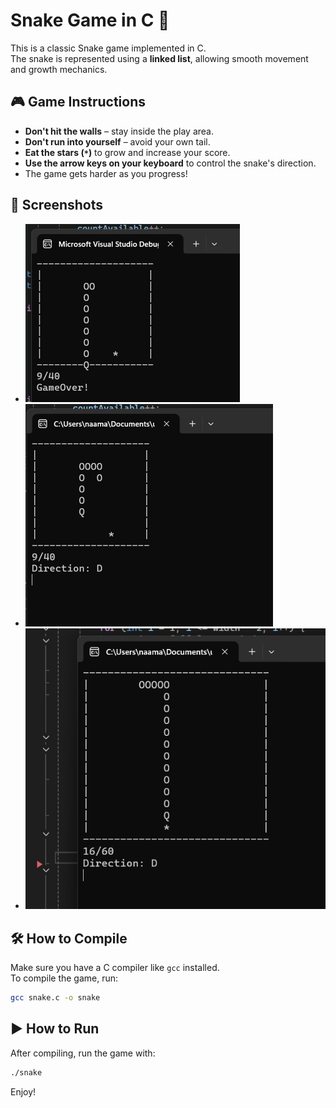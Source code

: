 #  Snake Game in C 🐍

This is a classic Snake game implemented in C.  
The snake is represented using a **linked list**, allowing smooth movement and growth mechanics.

## 🎮 Game Instructions

- **Don't hit the walls** – stay inside the play area.
- **Don't run into yourself** – avoid your own tail.
- **Eat the stars (`*`)** to grow and increase your score.
- **Use the arrow keys on your keyboard** to control the snake's direction.
- The game gets harder as you progress!

## 📸 Screenshots

- ![Game Over](./pictures/game_over.png)
- ![In Game](./pictures/the_game.png)
- ![In Game (Level Up)](./pictures/the_game2.png)

## 🛠️ How to Compile

Make sure you have a C compiler like `gcc` installed.  
To compile the game, run:

```bash
gcc snake.c -o snake
```

## ▶️ How to Run

After compiling, run the game with:

```bash
./snake
```

Enjoy! 
